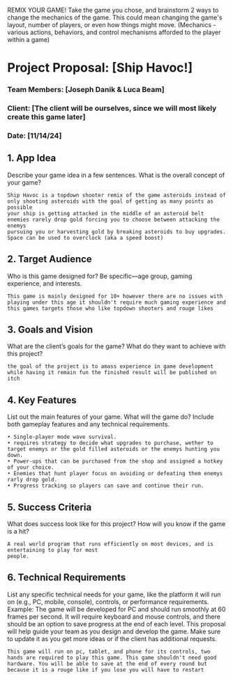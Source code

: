 REMIX YOUR GAME! Take the game you chose, and brainstorm 2 ways to change the mechanics of the game.
This could mean changing the game's  layout, number of players, or even how things might move.
(Mechanics - various actions, behaviors, and control mechanisms afforded to the player within a game)

# Project Proposal: [Ship Havoc!]

### Team Members: [Joseph Danik & Luca Beam]
### Client: [The client will be ourselves, since we will most likely create this game later]
### Date: [11/14/24]


## 1. App Idea
Describe your game idea in a few sentences. What is the overall concept of your game?
```
Ship Havoc is a topdown shooter remix of the game asteroids instead of only shooting asteroids with the goal of getting as many points as possible 
your ship is getting attacked in the middle of an asteroid belt enemies rarely drop gold forcing you to choose between attacking the enemys 
pursuing you or harvesting gold by breaking asteroids to buy upgrades. Space can be used to overclock (aka a speed boost)
```
## 2. Target Audience
Who is this game designed for? Be specific—age group, gaming experience, and interests.
```
This game is mainly designed for 10+ however there are no issues with playing under this age it shouldn't require much gaming experience and
this games targets those who like topdown shooters and rouge likes
```
## 3. Goals and Vision
What are the client’s goals for the game? What do they want to achieve with this project?
````
the goal of the project is to amass experience in game development while having it remain fun the finished result will be published on itch
````
## 4. Key Features
List out the main features of your game. What will the game do? Include both gameplay features and any technical requirements.
````
• Single-player mode wave survival.
• requires strategy to decide what upgrades to purchase, wether to target enemys or the gold filled asteroids or the enemys hunting you down.
• Power-ups that can be purchased from the shop and assigned a hotkey of your choice.
• Enemies that hunt player focus on avoiding or defeating them enemys rarly drop gold.
• Progress tracking so players can save and continue their run.
````
## 5. Success Criteria
What does success look like for this project? How will you know if the game is a hit?
````
A real world program that runs efficiently on most devices, and is entertaining to play for most
people.
````
## 6. Technical Requirements
List any specific technical needs for your game, like the platform it will run on (e.g., PC, mobile, console), controls, or performance requirements.
Example: The game will be developed for PC and should run smoothly at 60 frames per second. It will require keyboard and mouse controls, and there should be an option to save progress at the end of each level.
This proposal will help guide your team as you design and develop the game. Make sure to update it as you get more ideas or if the client has additional requests.
````
This game will run on pc, tablet, and phone for its controls, two hands are required to play this game. This game shouldn't need good hardware. You will be able to save at the end of every round but because it is a rouge like if you lose you will have to restart
````
